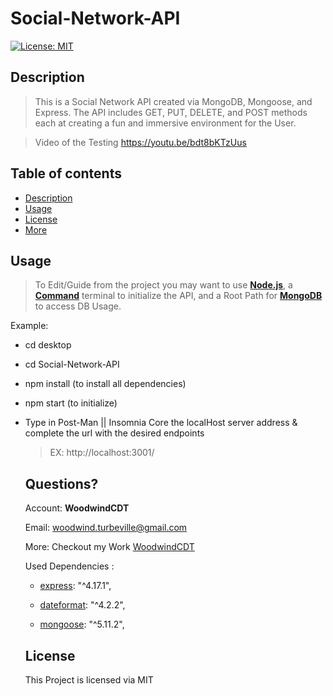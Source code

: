 # Social-Network-API

[![License: MIT](https://img.shields.io/badge/License-MIT-green.svg)](https://opensource.org/licenses/MIT)
  
  ## Description 
  > This is a Social Network API created via MongoDB, Mongoose, and Express. The API includes GET, PUT, DELETE, and POST methods each at creating a fun and immersive environment for the User.

  > Video of the Testing https://youtu.be/bdt8bKTzUus
  
  ## Table of contents
  
  - [Description](#Description)
  - [Usage](#Usage)
  - [License](#License)
  - [More](#Questions)
  
  ## Usage
  
  > To Edit/Guide from the project you may want to use [**Node.js**](https://nodejs.org/en/), a [**Command**](https://docs.microsoft.com/en-us/windows-server/administration/windows-commands/cmd) terminal to initialize the API, and a Root Path for [**MongoDB**](https://www.mongodb.com/) to access DB Usage.

Example:
- cd desktop
- cd Social-Network-API
- npm install (to install all dependencies)
- npm start (to initialize)
- Type in Post-Man || Insomnia Core the localHost server address & complete the url with the desired endpoints
    > EX: http://localhost:3001/

  ## Questions?

  Account: **WoodwindCDT**

  Email: woodwind.turbeville@gmail.com

  More: Checkout my Work [WoodwindCDT](https://github.com/WoodwindCDT)

  Used Dependencies :

    - [express](https://www.npmjs.com/package/express): "^4.17.1",

    - [dateformat](https://www.npmjs.com/package/dateformat): "^4.2.2",

    - [mongoose](https://www.npmjs.com/package/mongoose): "^5.11.2",

  ## License
  This Project is licensed via MIT